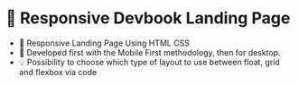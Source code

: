 # :blue_book: Responsive Devbook Landing Page

-  🤖 Responsive Landing Page Using HTML CSS
- :iphone: Developed first with the Mobile First methodology, then for desktop.
- :bulb: Possibility to choose which type of layout to use between float, grid and flexbox via code

